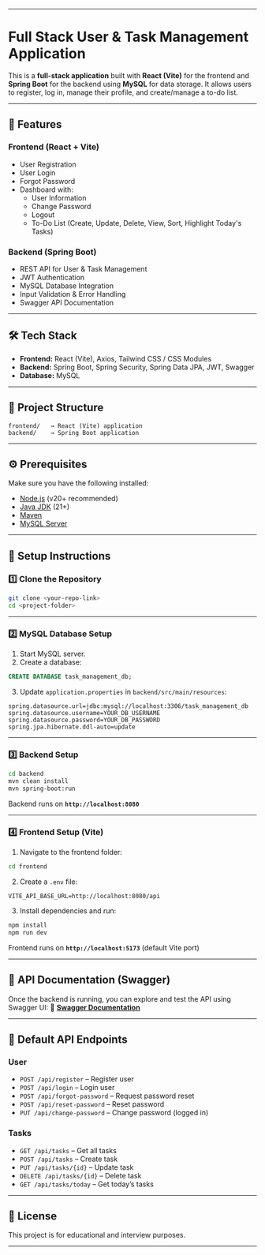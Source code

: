 
---

# Full Stack User & Task Management Application

This is a **full-stack application** built with **React (Vite)** for the frontend and **Spring Boot** for the backend using **MySQL** for data storage.
It allows users to register, log in, manage their profile, and create/manage a to-do list.

---

## 📌 Features

### **Frontend (React + Vite)**

* User Registration
* User Login
* Forgot Password
* Dashboard with:
  * User Information
  * Change Password
  * Logout
  * To-Do List (Create, Update, Delete, View, Sort, Highlight Today's Tasks)

### **Backend (Spring Boot)**

* REST API for User & Task Management
* JWT Authentication
* MySQL Database Integration
* Input Validation & Error Handling
* Swagger API Documentation

---

## 🛠 Tech Stack

* **Frontend:** React (Vite), Axios, Tailwind CSS / CSS Modules
* **Backend:** Spring Boot, Spring Security, Spring Data JPA, JWT, Swagger
* **Database:** MySQL

---

## 📂 Project Structure

```
frontend/   → React (Vite) application
backend/    → Spring Boot application
```

---

## ⚙️ Prerequisites

Make sure you have the following installed:

* [Node.js](https://nodejs.org/) (v20+ recommended)
* [Java JDK](https://adoptium.net/) (21+)
* [Maven](https://maven.apache.org/)
* [MySQL Server](https://dev.mysql.com/downloads/)

---

## 🚀 Setup Instructions

### 1️⃣ Clone the Repository

```bash
git clone <your-repo-link>
cd <project-folder>
```

---

### 2️⃣ MySQL Database Setup

1. Start MySQL server.
2. Create a database:

```sql
CREATE DATABASE task_management_db;
```

3. Update `application.properties` in `backend/src/main/resources`:

```properties
spring.datasource.url=jdbc:mysql://localhost:3306/task_management_db
spring.datasource.username=YOUR_DB_USERNAME
spring.datasource.password=YOUR_DB_PASSWORD
spring.jpa.hibernate.ddl-auto=update
```

---

### 3️⃣ Backend Setup

```bash
cd backend
mvn clean install
mvn spring-boot:run
```

Backend runs on **`http://localhost:8080`**

---

### 4️⃣ Frontend Setup (Vite)

1. Navigate to the frontend folder:

```bash
cd frontend
```

2. Create a `.env` file:

```env
VITE_API_BASE_URL=http://localhost:8080/api
```

3. Install dependencies and run:

```bash
npm install
npm run dev
```

Frontend runs on **`http://localhost:5173`** (default Vite port)

---

## 📜 API Documentation (Swagger)

Once the backend is running, you can explore and test the API using Swagger UI:
🔗 **[Swagger Documentation](http://localhost:8080/swagger-ui/index.html)**

---

## 🔑 Default API Endpoints

### **User**

* `POST /api/register` – Register user
* `POST /api/login` – Login user
* `POST /api/forgot-password` – Request password reset
* `POST /api/reset-password` – Reset password
* `PUT /api/change-password` – Change password (logged in)

### **Tasks**

* `GET /api/tasks` – Get all tasks
* `POST /api/tasks` – Create task
* `PUT /api/tasks/{id}` – Update task
* `DELETE /api/tasks/{id}` – Delete task
* `GET /api/tasks/today` – Get today’s tasks

---

## 📜 License

This project is for educational and interview purposes.

---
